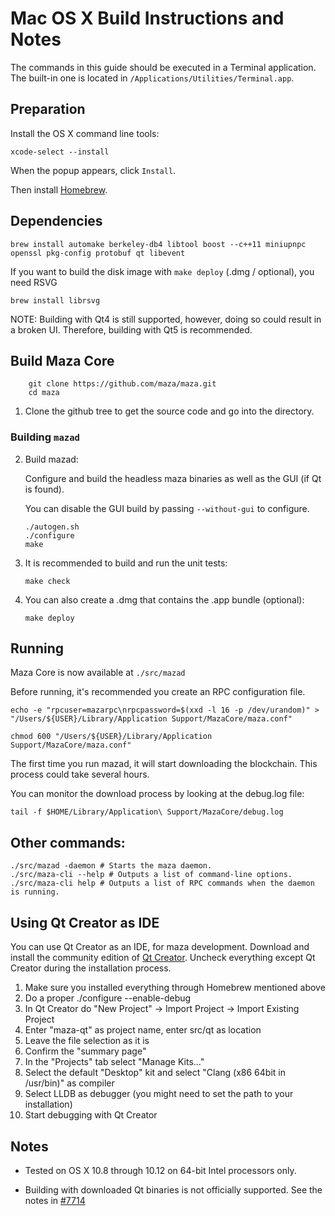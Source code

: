 Mac OS X Build Instructions and Notes
====================================
The commands in this guide should be executed in a Terminal application.
The built-in one is located in `/Applications/Utilities/Terminal.app`.

Preparation
-----------
Install the OS X command line tools:

`xcode-select --install`

When the popup appears, click `Install`.

Then install [Homebrew](https://brew.sh).

Dependencies
----------------------

    brew install automake berkeley-db4 libtool boost --c++11 miniupnpc openssl pkg-config protobuf qt libevent

If you want to build the disk image with `make deploy` (.dmg / optional), you need RSVG

    brew install librsvg

NOTE: Building with Qt4 is still supported, however, doing so could result in a broken UI. Therefore, building with Qt5 is recommended.

Build Maza Core
------------------------

        git clone https://github.com/maza/maza.git
        cd maza
1. Clone the github tree to get the source code and go into the directory.
### Building `mazad`

2.  Build mazad:

    Configure and build the headless maza binaries as well as the GUI (if Qt is found).

    You can disable the GUI build by passing `--without-gui` to configure.

        ./autogen.sh
        ./configure
        make

3.  It is recommended to build and run the unit tests:

        make check

4.  You can also create a .dmg that contains the .app bundle (optional):

        make deploy

Running
-------

Maza Core is now available at `./src/mazad`

Before running, it's recommended you create an RPC configuration file.

    echo -e "rpcuser=mazarpc\nrpcpassword=$(xxd -l 16 -p /dev/urandom)" > "/Users/${USER}/Library/Application Support/MazaCore/maza.conf"

    chmod 600 "/Users/${USER}/Library/Application Support/MazaCore/maza.conf"

The first time you run mazad, it will start downloading the blockchain. This process could take several hours.

You can monitor the download process by looking at the debug.log file:

    tail -f $HOME/Library/Application\ Support/MazaCore/debug.log

Other commands:
-------

    ./src/mazad -daemon # Starts the maza daemon.
    ./src/maza-cli --help # Outputs a list of command-line options.
    ./src/maza-cli help # Outputs a list of RPC commands when the daemon is running.

Using Qt Creator as IDE
------------------------
You can use Qt Creator as an IDE, for maza development.
Download and install the community edition of [Qt Creator](https://www.qt.io/download/).
Uncheck everything except Qt Creator during the installation process.

1. Make sure you installed everything through Homebrew mentioned above
2. Do a proper ./configure --enable-debug
3. In Qt Creator do "New Project" -> Import Project -> Import Existing Project
4. Enter "maza-qt" as project name, enter src/qt as location
5. Leave the file selection as it is
6. Confirm the "summary page"
7. In the "Projects" tab select "Manage Kits..."
8. Select the default "Desktop" kit and select "Clang (x86 64bit in /usr/bin)" as compiler
9. Select LLDB as debugger (you might need to set the path to your installation)
10. Start debugging with Qt Creator

Notes
-----

* Tested on OS X 10.8 through 10.12 on 64-bit Intel processors only.

* Building with downloaded Qt binaries is not officially supported. See the notes in [#7714](https://github.com/bitcoin/bitcoin/issues/7714)
